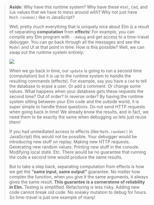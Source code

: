 

> **Aside:** Why have this runtime system? Why have these `Html`, `Cmd`, and `Sub` values that we have to mess around with? Why not just have `Math.random()` like in JavaScript?
>
> Well, pretty much everything that is uniquely nice about Elm is a result of separating **computation** from **effects**! For example, you can compile any Elm program with `--debug` and get access to a time-travel debugger. You can go back through all the messages and see the `Model` and UI at that point in time. How is this possible? Well, we can swap out the runtime system entirely:
>
> ![](diagrams/debug.svg)
>
> When we go back in time, our `update` is going to run a second time (computation) but it is up to the runtime system to handle the resulting commands (effects). For example, say you have a `Cmd` to tell the database to erase a user. Or add a comment. Or change some values. What happens when your database gets these requests the second time? Out of order? In reverse order? By having the runtime system sitting between your Elm code and the outside world, it is super simple to handle these questions. Do not send HTTP requests when going back in time! We already know the results, and in fact, we need them to be exactly the same when debugging so lets just reuse them!
>
> If you had unmediated access to effects (like `Math.random()` in JavaScript) this would not be possible. Your debugger would be introducing new stuff on replay. Making new HTTP requests. Generating new random values. Printing new stuff in the console. Modifying local state. Etc. There would be no guarantee that running the code a second time would produce the same results.
>
> But to take a step back, separating computation from effects is how we get the **&ldquo;same input, same output&rdquo;** guarantee. No matter how complex the function, when you give it the same arguments, it always gives the same result. **This guarantee is a cornerstone of reliability in Elm.** Testing is simplified. Refactoring is less risky. Adding new code cannot break old code. No sneaky mutation to debug for hours. So time-travel is just one example of many!
